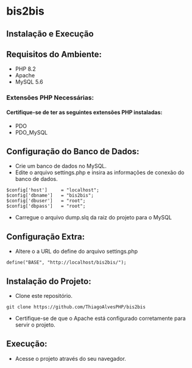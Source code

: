 # bis2bis

## Instalação e Execução
## Requisitos do Ambiente:
* PHP 8.2
* Apache
* MySQL 5.6

### Extensões PHP Necessárias:
#### Certifique-se de ter as seguintes extensões PHP instaladas:
* PDO
* PDO_MySQL

## Configuração do Banco de Dados:

* Crie um banco de dados no MySQL.
* Edite o arquivo settings.php e insira as informações de conexão do banco de dados.
```
$config['host']     = "localhost";
$config['dbname']   = "bis2bis";
$config['dbuser']   = "root";
$config['dbpass']   = "root";
```
* Carregue o arquivo dump.slq da raiz do projeto para o MySQL

## Configuração Extra:
* Altere o a URL do define do arquivo settings.php
```
define("BASE", "http://localhost/bis2bis/");
```

## Instalação do Projeto:

* Clone este repositório.
```
git clone https://github.com/ThiagoAlvesPHP/bis2bis
```
* Certifique-se de que o Apache está configurado corretamente para servir o projeto.

## Execução:
* Acesse o projeto através do seu navegador.